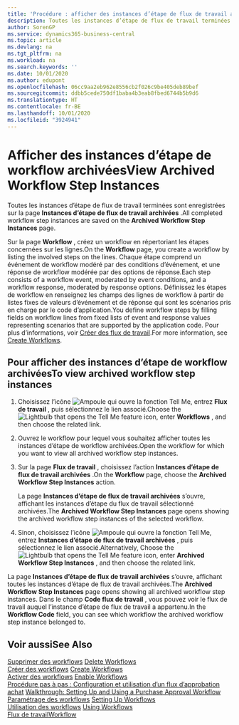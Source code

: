 ```yaml
---
title: 'Procédure : afficher des instances d’étape de flux de travail archivées | Microsoft Docs'
description: Toutes les instances d’étape de flux de travail terminées sont enregistrées sur la page **Instances d’étape de flux de travail archivées** .
author: SorenGP
ms.service: dynamics365-business-central
ms.topic: article
ms.devlang: na
ms.tgt_pltfrm: na
ms.workload: na
ms.search.keywords: ''
ms.date: 10/01/2020
ms.author: edupont
ms.openlocfilehash: 06cc9aa2eb962e8556cb2f026c9be405deb89bef
ms.sourcegitcommit: ddbb5cede750df1baba4b3eab8fbed6744b5b9d6
ms.translationtype: HT
ms.contentlocale: fr-BE
ms.lasthandoff: 10/01/2020
ms.locfileid: "3924941"
---
```

# <a name="view-archived-workflow-step-instances"></a><span data-ttu-id="ca554-103">Afficher des instances d’étape de workflow archivées</span><span class="sxs-lookup"><span data-stu-id="ca554-103">View Archived Workflow Step Instances</span></span>
<span data-ttu-id="ca554-104">Toutes les instances d’étape de flux de travail terminées sont enregistrées sur la page **Instances d’étape de flux de travail archivées** .</span><span class="sxs-lookup"><span data-stu-id="ca554-104">All completed workflow step instances are saved on the **Archived Workflow Step Instances** page.</span></span>  

 <span data-ttu-id="ca554-105">Sur la page **Workflow** , créez un workflow en répertoriant les étapes concernées sur les lignes.</span><span class="sxs-lookup"><span data-stu-id="ca554-105">On the **Workflow** page, you create a workflow by listing the involved steps on the lines.</span></span> <span data-ttu-id="ca554-106">Chaque étape comprend un événement de workflow modéré par des conditions d’événement, et une réponse de workflow modérée par des options de réponse.</span><span class="sxs-lookup"><span data-stu-id="ca554-106">Each step consists of a workflow event, moderated by event conditions, and a workflow response, moderated by response options.</span></span> <span data-ttu-id="ca554-107">Définissez les étapes de workflow en renseignez les champs des lignes de workflow à partir de listes fixes de valeurs d’événement et de réponse qui sont les scénarios pris en charge par le code d’application.</span><span class="sxs-lookup"><span data-stu-id="ca554-107">You define workflow steps by filling fields on workflow lines from fixed lists of event and response values representing scenarios that are supported by the application code.</span></span> <span data-ttu-id="ca554-108">Pour plus d’informations, voir [Créer des flux de travail](across-how-to-create-workflows.md).</span><span class="sxs-lookup"><span data-stu-id="ca554-108">For more information, see [Create Workflows](across-how-to-create-workflows.md).</span></span>  

## <a name="to-view-archived-workflow-step-instances"></a><span data-ttu-id="ca554-109">Pour afficher des instances d’étape de workflow archivées</span><span class="sxs-lookup"><span data-stu-id="ca554-109">To view archived workflow step instances</span></span>  
1.  <span data-ttu-id="ca554-110">Choisissez l’icône ![Ampoule qui ouvre la fonction Tell Me](media/ui-search/search_small.png "Dites-moi ce que vous voulez faire"), entrez **Flux de travail** , puis sélectionnez le lien associé.</span><span class="sxs-lookup"><span data-stu-id="ca554-110">Choose the ![Lightbulb that opens the Tell Me feature](media/ui-search/search_small.png "Tell me what you want to do") icon, enter **Workflows** , and then choose the related link.</span></span>  
2.  <span data-ttu-id="ca554-111">Ouvrez le workflow pour lequel vous souhaitez afficher toutes les instances d’étape de workflow archivées.</span><span class="sxs-lookup"><span data-stu-id="ca554-111">Open the workflow for which you want to view all archived workflow step instances.</span></span>  
3.  <span data-ttu-id="ca554-112">Sur la page **Flux de travail** , choisissez l’action **Instances d’étape de flux de travail archivées** .</span><span class="sxs-lookup"><span data-stu-id="ca554-112">On the **Workflow** page, choose the **Archived Workflow Step Instances** action.</span></span>  

    <span data-ttu-id="ca554-113">La page **Instances d’étape de flux de travail archivées** s’ouvre, affichant les instances d’étape du flux de travail sélectionné archivées.</span><span class="sxs-lookup"><span data-stu-id="ca554-113">The **Archived Workflow Step Instances** page opens showing the archived workflow step instances of the selected workflow.</span></span>  
4.  <span data-ttu-id="ca554-114">Sinon, choisissez l’icône ![Ampoule qui ouvre la fonction Tell Me](media/ui-search/search_small.png "Dites-moi ce que vous voulez faire"), entrez **Instances d’étape de flux de travail archivées** , puis sélectionnez le lien associé.</span><span class="sxs-lookup"><span data-stu-id="ca554-114">Alternatively, Choose the ![Lightbulb that opens the Tell Me feature](media/ui-search/search_small.png "Tell me what you want to do") icon, enter **Archived Workflow Step Instances** , and then choose the related link.</span></span>  

<span data-ttu-id="ca554-115">La page **Instances d’étape de flux de travail archivées** s’ouvre, affichant toutes les instances d’étape de flux de travail archivées.</span><span class="sxs-lookup"><span data-stu-id="ca554-115">The **Archived Workflow Step Instances** page opens showing all archived workflow step instances.</span></span> <span data-ttu-id="ca554-116">Dans le champ **Code flux de travail** , vous pouvez voir le flux de travail auquel l’instance d’étape de flux de travail a appartenu.</span><span class="sxs-lookup"><span data-stu-id="ca554-116">In the **Workflow Code** field, you can see which workflow the archived workflow step instance belonged to.</span></span>  

## <a name="see-also"></a><span data-ttu-id="ca554-117">Voir aussi</span><span class="sxs-lookup"><span data-stu-id="ca554-117">See Also</span></span>  
 <span data-ttu-id="ca554-118">[Supprimer des workflows](across-how-to-delete-workflows.md) </span><span class="sxs-lookup"><span data-stu-id="ca554-118">[Delete Workflows](across-how-to-delete-workflows.md) </span></span>  
 <span data-ttu-id="ca554-119">[Créer des workflows](across-how-to-create-workflows.md) </span><span class="sxs-lookup"><span data-stu-id="ca554-119">[Create Workflows](across-how-to-create-workflows.md) </span></span>  
 <span data-ttu-id="ca554-120">[Activer des workflows](across-how-to-enable-workflows.md) </span><span class="sxs-lookup"><span data-stu-id="ca554-120">[Enable Workflows](across-how-to-enable-workflows.md) </span></span>  
 <span data-ttu-id="ca554-121">[Procédure pas à pas : Configuration et utilisation d’un flux d’approbation achat](walkthrough-setting-up-and-using-a-purchase-approval-workflow.md) </span><span class="sxs-lookup"><span data-stu-id="ca554-121">[Walkthrough: Setting Up and Using a Purchase Approval Workflow](walkthrough-setting-up-and-using-a-purchase-approval-workflow.md) </span></span>  
 <span data-ttu-id="ca554-122">[Paramétrage des workflows](across-set-up-workflows.md) </span><span class="sxs-lookup"><span data-stu-id="ca554-122">[Setting Up Workflows](across-set-up-workflows.md) </span></span>  
 <span data-ttu-id="ca554-123">[Utilisation des workflows](across-use-workflows.md) </span><span class="sxs-lookup"><span data-stu-id="ca554-123">[Using Workflows](across-use-workflows.md) </span></span>  
 [<span data-ttu-id="ca554-124">Flux de travail</span><span class="sxs-lookup"><span data-stu-id="ca554-124">Workflow</span></span>](across-workflow.md)
